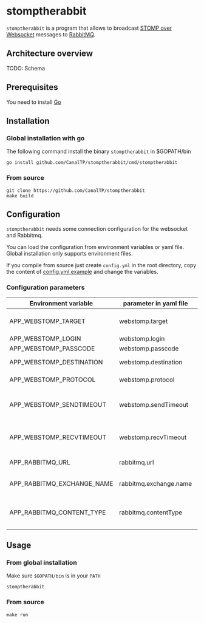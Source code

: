 # stomptherabbit

`stomptherabbit` is a program that allows to broadcast [STOMP over Websocket](http://jmesnil.net/stomp-websocket/doc/)
messages to [RabbitMQ](https://www.rabbitmq.com/).

## Architecture overview

TODO: Schema

## Prerequisites

You need to install [Go](https://golang.org/doc/install)

## Installation

### Global installation with go

The following command install the binary `stomptherabbit` in $GOPATH/bin

```shell
go install github.com/CanalTP/stomptherabbit/cmd/stomptherabbit
```

### From source

```shell
git clone https://github.com/CanalTP/stomptherabbit
make build
```

## Configuration

`stomptherabbit` needs some connection configuration for the websocket and
Rabbitmq.

You can load the configuration from environment variables or yaml file.\
Global installation only supports environment files.

If you compile from source just create `config.yml` in the root directory, copy the content of [config.yml.example](./config.yml.example) and change the variables.

### Configuration parameters

| Environment variable       | parameter in yaml file | Default          | Signification                         |
| -------------------------- | ---------------------- | ---------------- | ------------------------------------- |
| APP_WEBSTOMP_TARGET        | webstomp.target        |                  | Url for STOMP connection              |
| APP_WEBSTOMP_LOGIN         | webstomp.login         |                  | Login                                 |
| APP_WEBSTOMP_PASSCODE      | webstomp.passcode      |                  | Password                              |
| APP_WEBSTOMP_DESTINATION   | webstomp.destination   |                  | Topic or queue                        |
| APP_WEBSTOMP_PROTOCOL      | webstomp.protocol      |                  | STOMP  version                        |
| APP_WEBSTOMP_SENDTIMEOUT   | webstomp.sendTimeout   | 0                | Send timeout for STOMP heartbeat      |
| APP_WEBSTOMP_RECVTIMEOUT   | webstomp.recvTimeout   | 0                | Receive timeout for STOMP heartbeat   |
| APP_RABBITMQ_URL           | rabbitmq.url           |                  | RabbitMQ URL                          |
| APP_RABBITMQ_EXCHANGE_NAME | rabbitmq.exchange.name |                  | RabbitMQ exchange name                |
| APP_RABBITMQ_CONTENT_TYPE  | rabbitmq.contentType   | application/json | Content type of the message published |

## Usage

### From global installation

Make sure `$GOPATH/bin` is in your `PATH`

```shell
stomptherabbit
```

### From source

```shell
make run
```
